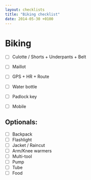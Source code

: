 ```yaml
---
layout: checklists
title: "Biking checklist"
date: 2014-05-30 +0100
---
```


Biking
======

* [ ] Culotte / Shorts + Underpants + Belt
* [ ] Maillot
* [ ] GPS + HR + Route
* [ ] Water bottle
* [ ] Padlock key
* [ ] Mobile


Optionals:
---------

* [ ] Backpack
* [ ] Flashlight
* [ ] Jacket / Raincut
* [ ] Arm/Knee warmers
* [ ] Multi-tool
* [ ] Pump
* [ ] Tube
* [ ] Food
